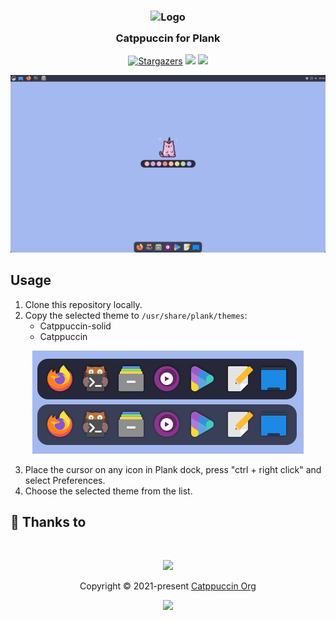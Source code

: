 <h3 align="center">
	<img src="https://raw.githubusercontent.com/catppuccin/catppuccin/dev/assets/logos/exports/1544x1544_circle.png" width="100" alt="Logo"/><br/>
	<img src="https://raw.githubusercontent.com/catppuccin/catppuccin/dev/assets/misc/transparent.png" height="30" width="0px"/>
	Catppuccin for Plank
	<img src="https://raw.githubusercontent.com/catppuccin/catppuccin/dev/assets/misc/transparent.png" height="30" width="0px"/>
</h3>
<p align="center">
    <a href="https://github.com/catppuccin/plank/stargazers"><img alt="Stargazers" src="https://img.shields.io/github/stars/catppuccin/plank?style=for-the-badge&logo=starship&color=C9CBFF&logoColor=D9E0EE&labelColor=1e1e28"></a>
    <a href="https://github.com/catppuccin/plank/issues"><img src="https://img.shields.io/github/issues/catppuccin/plank?colorA=1e1e28&colorB=f7be95&style=for-the-badge"></a>
    <a href="https://github.com/catppuccin/plank/contributors"><img src="https://img.shields.io/github/contributors/catppuccin/plank?colorA=1e1e28&colorB=b1e1a6&style=for-the-badge"></a>
</p>

<p align="center">
  <img src="https://raw.githubusercontent.com/catppuccin/plank/main/assets/cat-plank.png"/>
</p>


## Usage

1. Clone this repository locally.
2. Copy the selected theme to `/usr/share/plank/themes`:
    - Catppuccin-solid
    - Catppuccin
<p align="center">
  <img src="assets/cat-plank-themes.png"/>
</p>

3. Place the cursor on any icon in Plank dock, press "ctrl + right click" and select Preferences.
4. Choose the selected theme from the list.

## 💝 Thanks to

&nbsp;

<p align="center"><img src="https://raw.githubusercontent.com/catppuccin/catppuccin/dev/assets/footers/gray0_ctp_on_line.svg?sanitize=true" /></p>
<p align="center">Copyright &copy; 2021-present <a href="https://github.com/catppuccin" target="_blank">Catppuccin Org</a>
<p align="center"><a href="https://github.com/catppuccin/catppuccin/blob/main/LICENSE"><img src="https://img.shields.io/static/v1.svg?style=for-the-badge&label=License&message=MIT&logoColor=d9e0ee&colorA=302d41&colorB=c9cbff"/></a></p>
